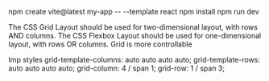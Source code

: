 npm create vite@latest my-app -- --template react
npm install
npm run dev

The CSS Grid Layout should be used for two-dimensional layout, with rows AND columns.
The CSS Flexbox Layout should be used for one-dimensional layout, with rows OR columns.
Grid is more controllable

Imp styles
grid-template-columns: auto auto auto auto;
grid-template-rows: auto auto auto auto;
grid-column: 4 / span 1;
grid-row: 1 / span 3;
